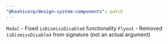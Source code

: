 ```yaml
---
"@hashicorp/design-system-components": patch
---
```


`Modal` - Fixed `isDismissDisabled` functionality
`Flyout` - Removed `isDismissDisabled` from signature (not an actual argument)
